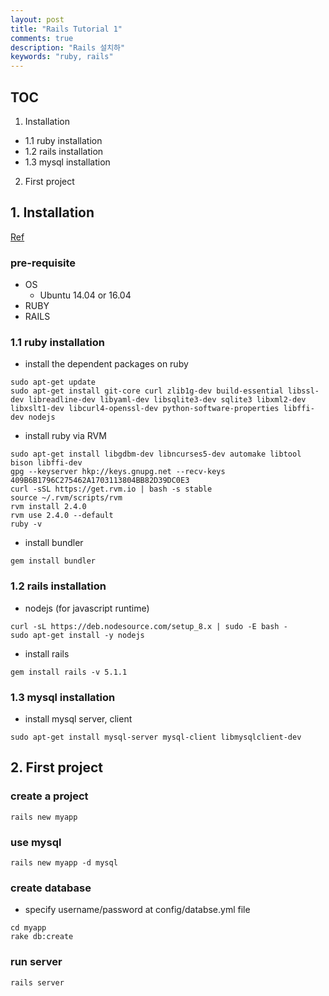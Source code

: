 ```yaml
---
layout: post
title: "Rails Tutorial 1"
comments: true
description: "Rails 설치하"
keywords: "ruby, rails"
---
```


## TOC 
1. Installation
  - 1.1 ruby installation
  - 1.2 rails installation
  - 1.3 mysql installation
2. First project 

## 1. Installation

[Ref](http://guides.rubyonrails.org/v4.2/getting_started.html) 

### pre-requisite 
- OS
  - Ubuntu 14.04 or 16.04 
- RUBY 
- RAILS 
  
### 1.1 ruby installation
- install the dependent packages on ruby 

```
sudo apt-get update
sudo apt-get install git-core curl zlib1g-dev build-essential libssl-dev libreadline-dev libyaml-dev libsqlite3-dev sqlite3 libxml2-dev libxslt1-dev libcurl4-openssl-dev python-software-properties libffi-dev nodejs
```
- install ruby via RVM

```
sudo apt-get install libgdbm-dev libncurses5-dev automake libtool bison libffi-dev
gpg --keyserver hkp://keys.gnupg.net --recv-keys 409B6B1796C275462A1703113804BB82D39DC0E3
curl -sSL https://get.rvm.io | bash -s stable
source ~/.rvm/scripts/rvm
rvm install 2.4.0
rvm use 2.4.0 --default
ruby -v
```
- install bundler

```
gem install bundler
```

### 1.2 rails installation
- nodejs (for javascript runtime) 

```
curl -sL https://deb.nodesource.com/setup_8.x | sudo -E bash -
sudo apt-get install -y nodejs
```

- install rails

```
gem install rails -v 5.1.1
```

### 1.3 mysql installation
- install mysql server, client

```
sudo apt-get install mysql-server mysql-client libmysqlclient-dev
```

## 2. First project 

### create a project 
```
rails new myapp
```
### use mysql 
```
rails new myapp -d mysql
```
### create database 
- specify username/password at config/databse.yml file
```
cd myapp
rake db:create
```
### run server 
```
rails server
```


